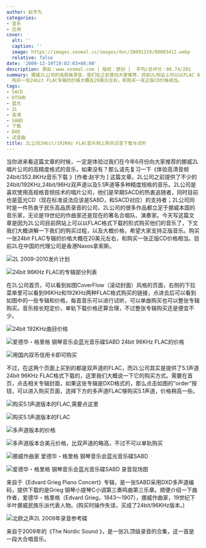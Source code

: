 ```yaml
---
author: 赵宇为
categories:
- 音乐
- 应用
cover:
  alt: ''
  caption: ''
  image: https://images.soomal.cc/images/doc/20091219/00003412.webp
  relative: false
date: '2009-12-19T19:02:03+08:00'
description: 源自：www.soomal.com | 版权：原创 |  平均/总评分：08.74/201
summary: 挪威2L公司的高规格录音，我们在之前曾向大家推荐，目前2L网站上可以以FLAC 格式下载的形式购买他们的音乐了，本文我们大概讲解一下我们的购买过程，以及大概价格，并且提供了两首我们购买的音乐供大家试听，也希望大家支持正版音乐。
  购买一张24bit FLAC专辑的价格大概在20美元左右，和购买一张正版CD价格相当。
tags:
- SACD
- DTSHD
- 蓝光
- 2L
- 高清
- SABD
- 下载
- DXD
- 试音曲
title: 2L公司24bit/192KHz FLAC音乐网上购买试音下载与试听
---
```


当你进来看这篇文章的时候，一定是体验过我们在今年6月份向大家推荐的挪威2L唱片公司的高精度格式的音乐，如果没有？那么请先复习一下《体验高清音频 24bit/352.8KHz音乐下载 》[作者:赵宇为 ]
这篇文章。2L公司之前提供了不少的24bit/192KHz,24bit/96Hz双声道以及5.1声道等多种精度规格的音乐。2L公司是喜欢使用高规格音频技术的唱片公司，他们是早期SACD的热衷追随者，同时目前也是蓝光CD（现在标准说法应该是SABD，和SACD对应）的支持者；2L公司同时是一件热衷于民乐高品质录音的公司，2L公司的很多作品都立足于挪威本国的音乐家，无论是19世纪的作曲家还是现在的著名合唱队、演奏家。今天写这篇文章是因为2L公司目前网站上可以以FLAC格式下载的形式购买他们的音乐了，下文我们大概讲解一下我们的购买过程，以及大概价格，希望大家支持正版音乐。购买一张24bit FLAC专辑的价格大概在20美元左右，和购买一张正版CD价格相当。目前2L在中国的代理公司是香港Naxos拿索斯。



![2L 2009-2010发片计划](https://images.soomal.cc/images/doc/20091219/00003416.webp)



![24bit 96KHz FLAC的专辑部分列表](https://images.soomal.cc/images/doc/20091219/00003418.webp)



在2L公司首页，可以看到如图CoverFlow（滚动封面）风格的页面，右侧的下拉菜单里可以看到96KHz和192KHz两种FLAC格式购买的链接，点进去后可以看到如图中的一些专辑和价格，每首音乐可以进行试听，可以单曲购买也可以整张专辑购买。音乐按长短定价，单轨下载价格还算合理，不过整张专辑购买还是便宜不少。



![24bit 192KHz曲目价格](https://images.soomal.cc/images/doc/20091219/00003415.webp)



![爱德华・格里格 钢琴音乐会蓝光音乐碟SABD 24bit 96KHz FLAC的价格](https://images.soomal.cc/images/doc/20091219/00003423.webp)



![用国内双币信用卡即可购买](https://images.soomal.cc/images/doc/20091219/00003417.webp)



不过，在这两个页面上买到的都是双声道的FLAC，而2L公司其实是提供了5.1声道24bit 96KHz FLAC格式下载的，这里我们大概说一下它的购买方式。需要在首页，点击相关专辑封面，如果这张专辑是DXD格式的，那么点击如图的“order”按钮，可以进入购买页面，选择下方的多声道FLAC够购买5.1声道，价格稍高一些。



![购买5.1声道版本的FLAC,需要点这里](https://images.soomal.cc/images/doc/20091219/00003420.webp)



![购买5.1声道版本的FLAC](https://images.soomal.cc/images/doc/20091219/00003419.webp)



![多声道版本的价格](https://images.soomal.cc/images/doc/20091219/00003421.webp)



![多声道版本合美元价格，比双声道的略高，不过不可以单轨购买](https://images.soomal.cc/images/doc/20091219/00003422.webp)



![挪威作曲家 爱德华・格里格 钢琴音乐会蓝光音乐碟SABD](https://images.soomal.cc/images/doc/20091219/00003413.webp)



![爱德华・格里格 钢琴音乐会蓝光音乐碟SABD 录音现场图](https://images.soomal.cc/images/doc/20091219/00003414.webp)



来自于《Edvard Grieg Piano Concert》专辑，是一张SABD采用DXD多声道编码，提供下载的是Grieg 钢琴小提琴C小调第三奏鸣曲第三乐章。顺便介绍一下曲作者，爱德华・格里格（Edvard Grieg，1843～1907），挪威作曲家，19世纪下半叶挪威民族乐派代表人物。(购买时操作失误，买成了24bit/96KHz版本。)



![北欧之声2L 2009年录音参考碟](https://images.soomal.cc/images/doc/20091219/00003412.webp)



来自于2009年的《The Nordic Sound 》，是一张2L顶级录音的合集，这一首是一段大合唱音乐。